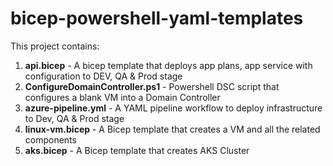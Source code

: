 # bicep-powershell-yaml-templates

This project contains:

1) **api.bicep** - A bicep template that deploys app plans, app service with configuration to DEV, QA & Prod stage
2) **ConfigureDomainController.ps1** - Powershell DSC script that configures a blank VM into a Domain Controller
3) **azure-pipeline.yml** - A YAML pipeline workflow to deploy infrastructure to Dev, QA & Prod stage
4) **linux-vm.bicep** - A Bicep template that creates a VM and all the related components
5) **aks.bicep** - A Bicep template that creates AKS Cluster

